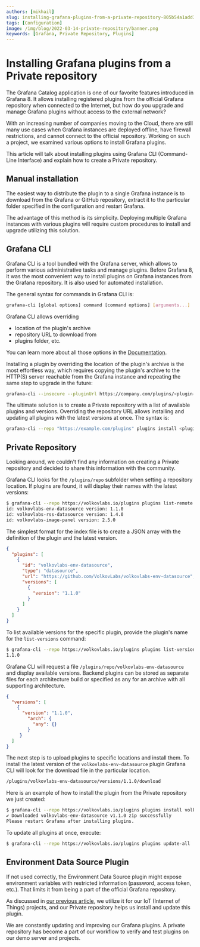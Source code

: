 ```yaml
---
authors: [mikhail]
slug: installing-grafana-plugins-from-a-private-repository-805b54a1add3
tags: [Configuration]
image: /img/blog/2022-03-14-private-repository/banner.png
keywords: [Grafana, Private Repository, Plugins]
---
```


# Installing Grafana plugins from a Private repository

The Grafana Catalog application is one of our favorite features introduced in Grafana 8. It allows installing registered plugins from the official Grafana repository when connected to the Internet, but how do you upgrade and manage Grafana plugins without access to the external network?

<!--truncate-->

With an increasing number of companies moving to the Cloud, there are still many use cases when Grafana instances are deployed offline, have firewall restrictions, and cannot connect to the official repository. Working on such a project, we examined various options to install Grafana plugins.

This article will talk about installing plugins using Grafana CLI (Command-Line Interface) and explain how to create a Private repository.

## Manual installation

The easiest way to distribute the plugin to a single Grafana instance is to download from the Grafana or GitHub repository, extract it to the particular folder specified in the configuration and restart Grafana.

The advantage of this method is its simplicity. Deploying multiple Grafana instances with various plugins will require custom procedures to install and upgrade utilizing this solution.

## Grafana CLI

Grafana CLI is a tool bundled with the Grafana server, which allows to perform various administrative tasks and manage plugins. Before Grafana 8, it was the most convenient way to install plugins on Grafana instances from the Grafana repository. It is also used for automated installation.

The general syntax for commands in Grafana CLI is:

```sh
grafana-cli [global options] command [command options] [arguments...]
```

Grafana CLI allows overriding

- location of the plugin's archive
- repository URL to download from
- plugins folder, etc.

You can learn more about all those options in the [Documentation](https://grafana.com/docs/grafana/latest/cli/).

Installing a plugin by overriding the location of the plugin's archive is the most effortless way, which requires copying the plugin's archive to the HTTP(S) server reachable from the Grafana instance and repeating the same step to upgrade in the future:

```sh
grafana-cli --insecure --pluginUrl https://company.com/plugins/<plugin-id>-<plugin-version>.zip plugins install <plugin-id>
```

The ultimate solution is to create a Private repository with a list of available plugins and versions. Overriding the repository URL allows installing and updating all plugins with the latest versions at once. The syntax is:

```sh
grafana-cli --repo "https://example.com/plugins" plugins install <plugin-id>
```

## Private Repository

Looking around, we couldn't find any information on creating a Private repository and decided to share this information with the community.

Grafana CLI looks for the `/plugins/repo` subfolder when setting a repository location. If plugins are found, it will display their names with the latest versions:

```sh
$ grafana-cli --repo https://volkovlabs.io/plugins plugins list-remote
id: volkovlabs-env-datasource version: 1.1.0
id: volkovlabs-rss-datasource version: 1.4.0
id: volkovlabs-image-panel version: 2.5.0
```

The simplest format for the index file is to create a JSON array with the definition of the plugin and the latest version.

```json
{
  "plugins": [
    {
      "id": "volkovlabs-env-datasource",
      "type": "datasource",
      "url": "https://github.com/VolkovLabs/volkovlabs-env-datasource",
      "versions": [
        {
          "version": "1.1.0"
        }
      ]
    }
  ]
}
```

To list available versions for the specific plugin, provide the plugin's name for the `list-versions` command:

```sh
$ grafana-cli --repo https://volkovlabs.io/plugins plugins list-versions volkovlabs-env-datasource
1.1.0
```

Grafana CLI will request a file `/plugins/repo/volkovlabs-env-datasource` and display available versions. Backend plugins can be stored as separate files for each architecture build or specified as any for an archive with all supporting architecture.

```json
{
  "versions": [
    {
      "version": "1.1.0",
        "arch": {
          "any": {}
        }
     }
  ]
}
```

The next step is to upload plugins to specific locations and install them. To install the latest version of the `volkovlabs-env-datasource` plugin Grafana CLI will look for the download file in the particular location.

```sh
/plugins/volkovlabs-env-datasource/versions/1.1.0/download
```

Here is an example of how to install the plugin from the Private repository we just created:

```sh
$ grafana-cli --repo https://volkovlabs.io/plugins plugins install volkovlabs-env-datasource
✔ Downloaded volkovlabs-env-datasource v1.1.0 zip successfully
Please restart Grafana after installing plugins.
```

To update all plugins at once, execute:

```sh
$ grafana-cli --repo https://volkovlabs.io/plugins plugins update-all
```

## Environment Data Source Plugin

If not used correctly, the Environment Data Source plugin might expose environment variables with restricted information (password, access token, etc.). That limits it from being a part of the official Grafana repository.

As discussed in [our previous article](using-environment-variables-for-configuration-provisioning-and-dashboards-in-grafana-279661733416), we utilize it for our IoT (Internet of Things) projects, and our Private repository helps us install and update this plugin.

We are constantly updating and improving our Grafana plugins. A private repository has become a part of our workflow to verify and test plugins on our demo server and projects.
